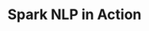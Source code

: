 ---
layout: demopage
title: Spark NLP in Action
full_width: true
permalink: /databricks_solution_accelerators
key: demo
license: false
show_edit_on_github: false
show_date: false
data:
  sections:  
    - title: Databricks Solution Accelerators
      excerpt: Notebooks
      secheader: yes
      secheader:
        - title: Databricks Solution Accelerators
          subtitle: Notebooks
          activemenu: databricks_solution_accelerators
      source: yes
      source: 
        - title: Automated PHI Removal
          id: automated_phi_removal  
          image: 
              src: /assets/images/Name_Entity_Recognition_on_Financial_Texts.svg
          image2: 
              src: /assets/images/Name_Entity_Recognition_on_Financial_Texts_f.svg
          excerpt: Detect and protect sensitive patient data with NLP.
          actions:
          - text: Databricks Notebook
            type: normal
            url: https://databricks.com/solutions/accelerators/automated-phi-removal
        - title: Oncology Real-World Data Extraction With NLP
          id: oncology_real_world_data_extraction_nlp
          image: 
              src: /assets/images/Recognize_ticker_alias_in_financial_texts.svg
          image2: 
              src: /assets/images/Recognize_ticker_alias_in_financial_texts_f.svg
          excerpt: Transform unstructured oncology notes into novel patient insights.
          actions:
          - text: Databricks Notebook
            type: normal
            url: https://databricks.com/solutions/accelerators/nlp-oncology/  
        - title: Adverse Drug Event Detection
          id: adverse_drug_event_detection
          image: 
              src: /assets/images/Extract_Entities_from_Whereas_clauses.svg
          image2: 
              src: /assets/images/Extract_Entities_from_Whereas_clauses_f.svg
          excerpt: Monitor drug safety with real-world data and NLP.
          actions:
          - text: Databricks Notebook
            type: normal
            url: https://databricks.com/solutions/accelerators/adverse-drug-event-detection/   
        - title: Toxicity Detection for Gaming
          id: toxicity_detection_gaming
          image: 
              src: /assets/images/Extract_public_companies_key_data_10_filings.svg
          image2: 
              src: /assets/images/Extract_public_companies_key_data_10_filings_f.svg
          excerpt: Foster healthier gaming communities with real-time detection of toxic language.
          actions:
          - text: Databricks Notebook
            type: normal
            url: https://databricks.com/solutions/accelerators/toxicity-detection-for-gaming         
---
